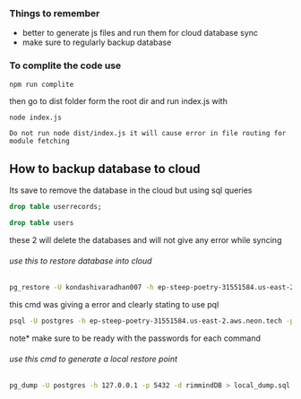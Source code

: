 ### Things to remember
- better to generate js files and run them for cloud database sync
- make sure to regularly backup database

### To complite the code use
```bash
npm run complite
```
then go to dist folder form the root dir and run index.js with
```
node index.js
```
```note
Do not run node dist/index.js it will cause error in file routing for module fetching
```
## How to backup database to cloud
Its save to remove the database in the cloud but using sql queries
```sql
drop table userrecords;
```
```sql
drop table users
```
these 2 will delete the databases and will not give any error while syncing
###### use this to restore database into cloud

```bash
pg_restore -U kondashivaradhan007 -h ep-steep-poetry-31551584.us-east-2.aws.neon.tech -p 5432 -d rimmindDB -c -C -v local_dump.sql
```
this cmd was giving a error and clearly stating to use pql
```bash
psql -U postgres -h ep-steep-poetry-31551584.us-east-2.aws.neon.tech -p 5432 -d rimmindDB -f local_dump.sql
```
note* make sure to be ready with the passwords for each command

###### use this cmd to generate a local restore point
```bash
pg_dump -U postgres -h 127.0.0.1 -p 5432 -d rimmindDB > local_dump.sql
```